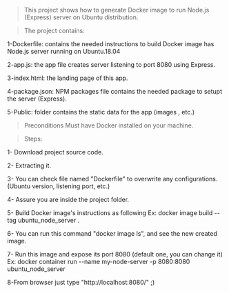 > This project shows how to generate Docker image to run Node.js (Express) server on Ubuntu distribution.


> The project contains:


1-Dockerfile: contains the needed instructions to build Docker image has Node.js server running on Ubuntu.18.04

2-app.js: the app file creates server listening to port 8080 using Express.

3-index.html: the landing page of this app.

4-package.json: NPM packages file contains the needed package to setupt the server (Express).

5-Public: folder contains the static data for the app (images , etc.)



> Preconditions
Must have Docker installed on your machine.


> Steps:


1- Download project source code.

2- Extracting it.

3- You can check file named "Dockerfile" to overwrite any configurations. (Ubuntu version, listening port, etc.)

4- Assure you are inside the project folder.

5- Build Docker image's instructions as following
    Ex: docker image build --tag ubuntu_node_server .

6- You can run this command "docker image ls", and see the new created image.

7- Run this image and expose its port 8080 (default one, you can change it)
    Ex: docker container run --name my-node-server -p 8080:8080 ubuntu_node_server

8-From browser just type "http://localhost:8080/" ;)







